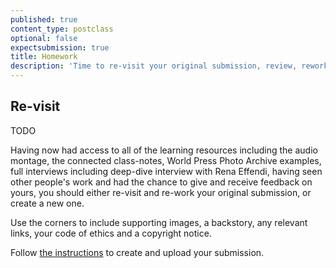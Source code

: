 ```yaml
---
published: true
content_type: postclass
optional: false
expectsubmission: true
title: Homework
description: 'Time to re-visit your original submission, review, rework, re-submit.'
---
```

## Re-visit

TODO

Having now had access to all of the learning resources including the audio montage, the connected class-notes, World Press Photo Archive examples, full interviews including deep-dive interview with Rena Effendi, having seen other people's work and had the chance to give and receive feedback on yours, you should either re-visit and re-work your original submission, or create a new one. 

Use the corners to include supporting images, a backstory, any relevant links, your code of ethics and a copyright notice.

Follow [the instructions](/markdown/fourcorners.md) to create and upload your submission.